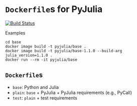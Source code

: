 # `Dockerfile`s for PyJulia

[![Build Status][travis-img]][travis-url]

Examples

```
cd base
docker image build -t pyjulia/base .
docker image build -t pyjulia/base-1.1.0 --build-arg julia_version=1.1.0 .
docker run --rm -it pyjulia/base
```

## `Dockerfile`s

* `base`: Python and Julia
* `plain`: `base` + PyJulia + PyJulia requirements (e.g., PyCall)
* `test`: `plain` + test requirements


[travis-img]: https://travis-ci.com/tkf/docker-pyjulia.svg?branch=master
[travis-url]: https://travis-ci.com/tkf/docker-pyjulia
